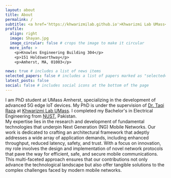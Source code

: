 ```yaml
---
layout: about
title: About
permalink: /
subtitle: <a href='https://khwarizmilab.github.io'>Khwarizmi Lab UMass</a>
profile:
  align: right
  image: Shayan.jpg
  image_circular: false # crops the image to make it circular
  more_info: >
    <p>Knowles Engineering Building 304</p>
    <p>151 Holdsworthway</p>
    <p>Amherst, MA, 01003</p>

news: true # includes a list of news items
selected_papers: false # includes a list of papers marked as "selected={true}"
latest_posts: false
social: false # includes social icons at the bottom of the page
---
```


I am PhD student at UMass Amherst, specializing in the development of advanced 5G edge IoT devices. My PhD is under the supervision of [Dr. Taqi Raza](https://takiraza.github.io/) at [Khwarizmi Lab UMass](https://khwarizmilab.github.io/). I completed my Bachelor's in Electrical Engineering from [NUST](https://nust.edu.pk/), Pakistan.<br /> My expertise lies in the research and development of fundamental technologies that underpin Next Generation (NG) Mobile Networks. Our work is dedicated to crafting an architectural framework that adeptly addresses a wide array of application demands, including enhanced throughput, reduced latency, safety, and trust. With a focus on innovation, my role involves the design and implementation of novel network protocols that pave the way for efficient, safe, and secure mobile communications. This multi-faceted approach ensures that our contributions not only advance the technological landscape but also offer tangible solutions to the complex challenges faced by modern mobile networks.
